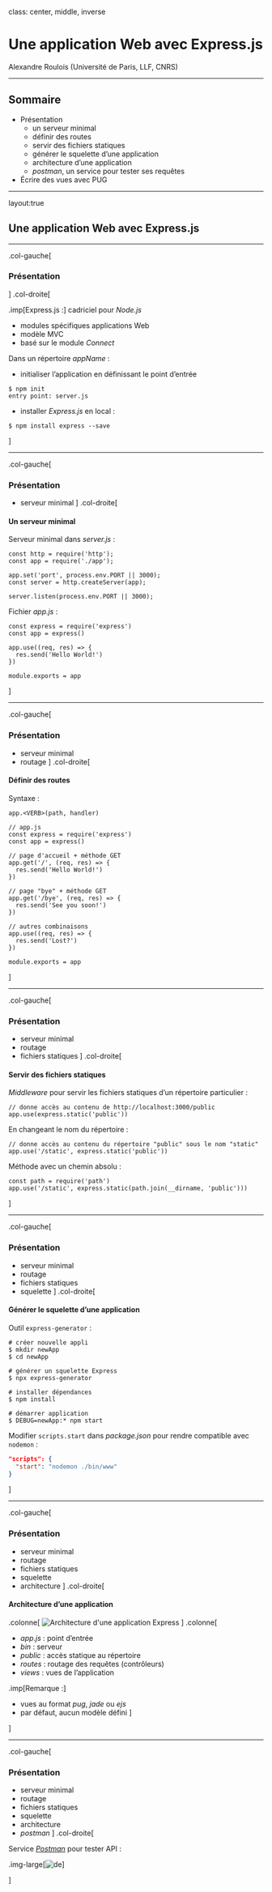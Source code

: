 class: center, middle, inverse

# Une application Web avec Express.js
Alexandre Roulois (Université de Paris, LLF, CNRS)

---

## Sommaire

- Présentation
  - un serveur minimal
  - définir des routes
  - servir des fichiers statiques
  - générer le squelette d’une application
  - architecture d’une application
  - *postman*, un service pour tester ses requêtes
- Écrire des vues avec PUG

---

layout:true
## Une application Web avec Express.js

---

.col-gauche[
### Présentation
]
.col-droite[

.imp[Express.js :] cadriciel pour *Node.js*
- modules spécifiques applications Web
- modèle MVC
- basé sur le module *Connect*

Dans un répertoire *appName* :
- initialiser l’application en définissant le point d’entrée
```shell
$ npm init
entry point: server.js
```
- installer *Express.js* en local :
```shell
$ npm install express --save
```

]

---

.col-gauche[
### Présentation
- serveur minimal
]
.col-droite[

#### Un serveur minimal

Serveur minimal dans *server.js* :
```
const http = require('http');
const app = require('./app');

app.set('port', process.env.PORT || 3000);
const server = http.createServer(app);

server.listen(process.env.PORT || 3000);
```

Fichier *app.js* :
```
const express = require('express')
const app = express()

app.use((req, res) => {
  res.send('Hello World!')
})

module.exports = app
```

]

---

.col-gauche[
### Présentation
- serveur minimal
- routage
]
.col-droite[

#### Définir des routes

Syntaxe :
```
app.<VERB>(path, handler)
```

```
// app.js
const express = require('express')
const app = express()

// page d'accueil + méthode GET
app.get('/', (req, res) => {
  res.send('Hello World!')
})

// page "bye" + méthode GET
app.get('/bye', (req, res) => {
  res.send('See you soon!')
})

// autres combinaisons
app.use((req, res) => {
  res.send('Lost?')
})

module.exports = app
```

]

---

.col-gauche[
### Présentation
- serveur minimal
- routage
- fichiers statiques
]
.col-droite[

#### Servir des fichiers statiques

*Middleware* pour servir les fichiers statiques d’un répertoire particulier :

```
// donne accès au contenu de http://localhost:3000/public
app.use(express.static('public'))
```

En changeant le nom du répertoire :
```
// donne accès au contenu du répertoire "public" sous le nom "static"
app.use('/static', express.static('public'))
```

Méthode avec un chemin absolu :
```
const path = require('path')
app.use('/static', express.static(path.join(__dirname, 'public')))
```

]

---

.col-gauche[
### Présentation
- serveur minimal
- routage
- fichiers statiques
- squelette
]
.col-droite[

#### Générer le squelette d’une application

Outil `express-generator` :
```shell
# créer nouvelle appli
$ mkdir newApp
$ cd newApp

# générer un squelette Express
$ npx express-generator

# installer dépendances
$ npm install

# démarrer application
$ DEBUG=newApp:* npm start
```

Modifier `scripts.start` dans *package.json* pour rendre compatible avec `nodemon` :

```json
"scripts": {
  "start": "nodemon ./bin/www"
}
```
]

---

.col-gauche[
### Présentation
- serveur minimal
- routage
- fichiers statiques
- squelette
- architecture
]
.col-droite[

#### Architecture d’une application

.colonne[
![Architecture d'une application Express](./pics/express-fig2.png)
]
.colonne[
- *app.js* : point d’entrée
- *bin* : serveur
- *public* : accès statique au répertoire
- *routes* : routage des requêtes (contrôleurs)
- *views* : vues de l’application

.imp[Remarque :]
- vues au format *pug*, *jade* ou *ejs*
- par défaut, aucun modèle défini
]

]

---

.col-gauche[
### Présentation
- serveur minimal
- routage
- fichiers statiques
- squelette
- architecture
- *postman*
]
.col-droite[

Service [*Postman*](https://postman.co) pour tester API :

.img-large[![de](./pics/express-fig1.png)]

]
